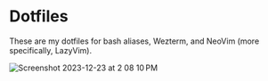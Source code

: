 # Dotfiles

These are my dotfiles for bash aliases, Wezterm, and NeoVim (more specifically, LazyVim).

![Screenshot 2023-12-23 at 2 08 10 PM](https://github.com/wu-json/dotfiles/assets/45532884/5db8b27b-a226-4f17-b306-c61671314711)
